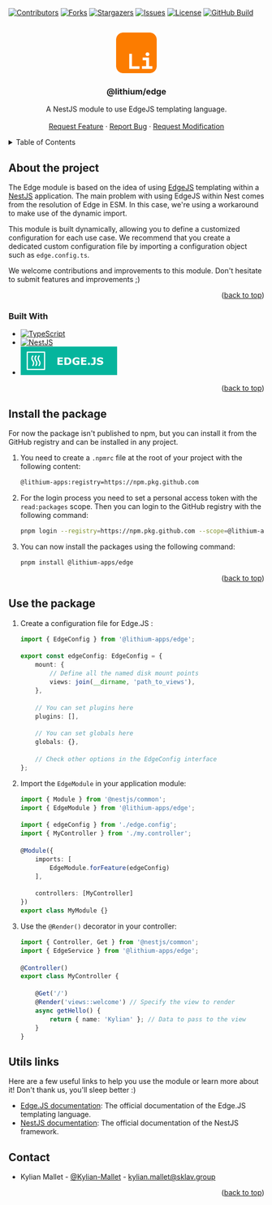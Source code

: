 <a name="readme-top"></a>

[![Contributors][contributors-shield]][contributors-url]
[![Forks][forks-shield]][forks-url]
[![Stargazers][stars-shield]][stars-url]
[![Issues][issues-shield]][issues-url]
[![License][license-shield]][license-url]
[![GitHub Build][github-build]][github-build-url]

<!-- PROJECT LOGO -->
<br />
<div align="center">
  <a href="https://github.com/lithium_apps/edge">
    <img src=".github/assets/lithium_logo.png" alt="Logo" width="80" height="80">
  </a>

  <h3 align="center">@lithium/edge</h3>

  <p align="center">
    A NestJS module to use EdgeJS templating language.
    <br />
    <br />
    <a href="https://github.com/lithium-apps/edge/issues/new?labels=enhancement">Request Feature</a>
    ·
    <a href="https://github.com/lithium-apps/edge/issues/new?labels=bug">Report Bug</a>
    ·
    <a href="https://github.com/lithium-apps/edge/issues/new?labels=enhancement">Request Modification</a>
  </p>
</div>

<!-- TABLE OF CONTENTS -->
<details>
  <summary>Table of Contents</summary>
  <ol>
    <li>
      <a href="#about-the-project">About The Project</a>
      <ul>
        <li><a href="#built-with">Built With</a></li>
      </ul>
    </li>
    <li>
      <a href="#install-the-package">Install the package</a>
    </li>
    <li>
      <a href="#use-the-package">Use the package</a>
    </li>
    <li>
      <a href="#utils-links">Utils links</a>
    </li>
    <li><a href="#contact">Contact</a></li>
  </ol>
</details>

<!-- ABOUT THE PROJECT -->

## About the project

The Edge module is based on the idea of using [EdgeJS][EdgeJS-url] templating within a [NestJS][NestJS-url] application. The main problem with using EdgeJS within Nest comes from the resolution of Edge in ESM. In this case, we're using a workaround to make use of the dynamic import.

This module is built dynamically, allowing you to define a customized configuration for each use case. We recommend that you create a dedicated custom configuration file by importing a configuration object such as `edge.config.ts`.

We welcome contributions and improvements to this module. Don't hesitate to submit features and improvements ;)

<p align="right">(<a href="#readme-top">back to top</a>)</p>

### Built With

-   [![TypeScript][TypeScript]][TypeScript-url]
-   [![NestJS][NestJS]][NestJS-url]
-   [![EdgeJS][EdgeJS]][EdgeJS-url]

<p align="right">(<a href="#readme-top">back to top</a>)</p>

<!-- INSTALL PACKAGE -->

## Install the package

For now the package isn't published to npm, but you can install it from the GitHub registry and can be installed in any project.

1.  You need to create a `.npmrc` file at the root of your project with the following content:

    ```sh
    @lithium-apps:registry=https://npm.pkg.github.com
    ```

2.  For the login process you need to set a personal access token with the `read:packages` scope.
    Then you can login to the GitHub registry with the following command:
    ```sh
    pnpm login --registry=https://npm.pkg.github.com --scope=@lithium-apps
    ```

   3. You can now install the packages using the following command:
       ```sh
       pnpm install @lithium-apps/edge
       ```

<p align="right">(<a href="#readme-top">back to top</a>)</p>


<!-- USE PACKAGE -->

## Use the package

1.  Create a configuration file for Edge.JS :

    ```typescript
    import { EdgeConfig } from '@lithium-apps/edge';

    export const edgeConfig: EdgeConfig = {
        mount: {
            // Define all the named disk mount points
            views: join(__dirname, 'path_to_views'),
        },
    
        // You can set plugins here
        plugins: [],
    
        // You can set globals here
        globals: {},
    
        // Check other options in the EdgeConfig interface
    };
    ```

2.  Import the `EdgeModule` in your application module:

    ```typescript
    import { Module } from '@nestjs/common';
    import { EdgeModule } from '@lithium-apps/edge';
    
    import { edgeConfig } from './edge.config';
    import { MyController } from './my.controller';

    @Module({
        imports: [
            EdgeModule.forFeature(edgeConfig)
        ],
    
        controllers: [MyController]
    })
    export class MyModule {}
    ```

3. Use the `@Render()` decorator in your controller:

    ```typescript
    import { Controller, Get } from '@nestjs/common';
    import { EdgeService } from '@lithium-apps/edge';

    @Controller()
    export class MyController {
   
        @Get('/')
        @Render('views::welcome') // Specify the view to render
        async getHello() {
            return { name: 'Kylian' }; // Data to pass to the view
        }
    }
    ```

<!-- UTILS LINKS -->

## Utils links

Here are a few useful links to help you use the module or learn more about it! Don't thank us, you'll sleep better :)

-   [Edge.JS documentation][EdgeJS-url]: The official documentation of the Edge.JS templating language.
-   [NestJS documentation][NestJS-url]: The official documentation of the NestJS framework.

<!-- CONTACT -->

## Contact

-   Kylian Mallet - [@Kylian-Mallet](https://github.com/Kylian-Mallet) - [kylian.mallet@sklav.group](mailto:kylian.mallet@sklav.group)

<p align="right">(<a href="#readme-top">back to top</a>)</p>

<!-- MARKDOWN LINKS & IMAGES -->
<!-- https://www.markdownguide.org/basic-syntax/#reference-style-links -->

[contributors-shield]: https://img.shields.io/github/contributors/lithium-apps/edge.svg?style=for-the-badge
[contributors-url]: https://github.com/lithium-apps/edge/graphs/contributors
[forks-shield]: https://img.shields.io/github/forks/lithium-apps/edge.svg?style=for-the-badge
[forks-url]: https://github.com/lithium-apps/edge/network/members
[stars-shield]: https://img.shields.io/github/stars/lithium-apps/edge.svg?style=for-the-badge
[stars-url]: https://github.com/lithium-apps/edge/stargazers
[issues-shield]: https://img.shields.io/github/issues/lithium-apps/edge.svg?style=for-the-badge
[issues-url]: https://github.com/lithium-apps/edge/issues
[license-shield]: https://img.shields.io/github/license/lithium-apps/edge.svg?style=for-the-badge
[license-url]: https://github.com/lithium-apps/edge/blob/main/LICENSE.md
[github-build]: https://img.shields.io/github/actions/workflow/status/lithium-apps/edge/brp-packages.yaml?branch=main&style=for-the-badge
[github-build-url]: https://github.com/lithium-apps/edge/actions/workflows/brp-packages.yaml

[NestJS]: https://img.shields.io/badge/NestJS-E0234E?logo=nestjs&logoColor=fff&style=for-the-badge
[NestJS-url]: https://nestjs.com/
[TypeScript]: https://img.shields.io/badge/typescript-3178C6?style=for-the-badge&logo=typescript&logoColor=white
[TypeScript-url]: https://www.typescriptlang.org/
[EdgeJS]: .github/assets/edgejs_badge.svg
[EdgeJS-url]: https://edgejs.dev/docs/introduction